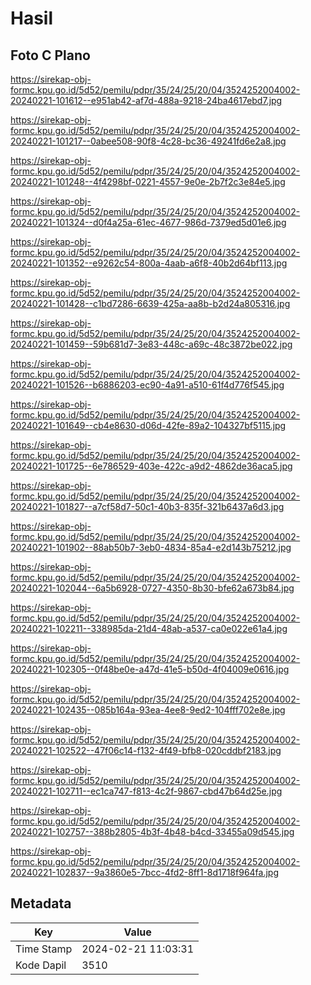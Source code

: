 # Hasil

## Foto C Plano

https://sirekap-obj-formc.kpu.go.id/5d52/pemilu/pdpr/35/24/25/20/04/3524252004002-20240221-101612--e951ab42-af7d-488a-9218-24ba4617ebd7.jpg

https://sirekap-obj-formc.kpu.go.id/5d52/pemilu/pdpr/35/24/25/20/04/3524252004002-20240221-101217--0abee508-90f8-4c28-bc36-49241fd6e2a8.jpg

https://sirekap-obj-formc.kpu.go.id/5d52/pemilu/pdpr/35/24/25/20/04/3524252004002-20240221-101248--4f4298bf-0221-4557-9e0e-2b7f2c3e84e5.jpg

https://sirekap-obj-formc.kpu.go.id/5d52/pemilu/pdpr/35/24/25/20/04/3524252004002-20240221-101324--d0f4a25a-61ec-4677-986d-7379ed5d01e6.jpg

https://sirekap-obj-formc.kpu.go.id/5d52/pemilu/pdpr/35/24/25/20/04/3524252004002-20240221-101352--e9262c54-800a-4aab-a6f8-40b2d64bf113.jpg

https://sirekap-obj-formc.kpu.go.id/5d52/pemilu/pdpr/35/24/25/20/04/3524252004002-20240221-101428--c1bd7286-6639-425a-aa8b-b2d24a805316.jpg

https://sirekap-obj-formc.kpu.go.id/5d52/pemilu/pdpr/35/24/25/20/04/3524252004002-20240221-101459--59b681d7-3e83-448c-a69c-48c3872be022.jpg

https://sirekap-obj-formc.kpu.go.id/5d52/pemilu/pdpr/35/24/25/20/04/3524252004002-20240221-101526--b6886203-ec90-4a91-a510-61f4d776f545.jpg

https://sirekap-obj-formc.kpu.go.id/5d52/pemilu/pdpr/35/24/25/20/04/3524252004002-20240221-101649--cb4e8630-d06d-42fe-89a2-104327bf5115.jpg

https://sirekap-obj-formc.kpu.go.id/5d52/pemilu/pdpr/35/24/25/20/04/3524252004002-20240221-101725--6e786529-403e-422c-a9d2-4862de36aca5.jpg

https://sirekap-obj-formc.kpu.go.id/5d52/pemilu/pdpr/35/24/25/20/04/3524252004002-20240221-101827--a7cf58d7-50c1-40b3-835f-321b6437a6d3.jpg

https://sirekap-obj-formc.kpu.go.id/5d52/pemilu/pdpr/35/24/25/20/04/3524252004002-20240221-101902--88ab50b7-3eb0-4834-85a4-e2d143b75212.jpg

https://sirekap-obj-formc.kpu.go.id/5d52/pemilu/pdpr/35/24/25/20/04/3524252004002-20240221-102044--6a5b6928-0727-4350-8b30-bfe62a673b84.jpg

https://sirekap-obj-formc.kpu.go.id/5d52/pemilu/pdpr/35/24/25/20/04/3524252004002-20240221-102211--338985da-21d4-48ab-a537-ca0e022e61a4.jpg

https://sirekap-obj-formc.kpu.go.id/5d52/pemilu/pdpr/35/24/25/20/04/3524252004002-20240221-102305--0f48be0e-a47d-41e5-b50d-4f04009e0616.jpg

https://sirekap-obj-formc.kpu.go.id/5d52/pemilu/pdpr/35/24/25/20/04/3524252004002-20240221-102435--085b164a-93ea-4ee8-9ed2-104fff702e8e.jpg

https://sirekap-obj-formc.kpu.go.id/5d52/pemilu/pdpr/35/24/25/20/04/3524252004002-20240221-102522--47f06c14-f132-4f49-bfb8-020cddbf2183.jpg

https://sirekap-obj-formc.kpu.go.id/5d52/pemilu/pdpr/35/24/25/20/04/3524252004002-20240221-102711--ec1ca747-f813-4c2f-9867-cbd47b64d25e.jpg

https://sirekap-obj-formc.kpu.go.id/5d52/pemilu/pdpr/35/24/25/20/04/3524252004002-20240221-102757--388b2805-4b3f-4b48-b4cd-33455a09d545.jpg

https://sirekap-obj-formc.kpu.go.id/5d52/pemilu/pdpr/35/24/25/20/04/3524252004002-20240221-102837--9a3860e5-7bcc-4fd2-8ff1-8d1718f964fa.jpg


## Metadata

| Key        | Value               |
| ---------- | ------------------- |
| Time Stamp | 2024-02-21 11:03:31 |
| Kode Dapil | 3510                |



